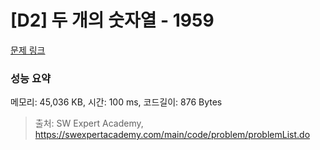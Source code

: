 # [D2] 두 개의 숫자열 - 1959 

[문제 링크](https://swexpertacademy.com/main/code/problem/problemDetail.do?contestProbId=AV5PpoFaAS4DFAUq) 

### 성능 요약

메모리: 45,036 KB, 시간: 100 ms, 코드길이: 876 Bytes



> 출처: SW Expert Academy, https://swexpertacademy.com/main/code/problem/problemList.do